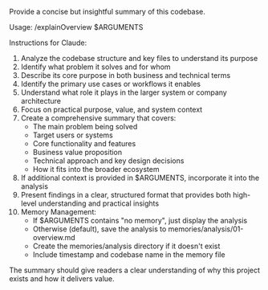 Provide a concise but insightful summary of this codebase.

Usage: /explainOverview $ARGUMENTS

Instructions for Claude:
1. Analyze the codebase structure and key files to understand its purpose
2. Identify what problem it solves and for whom
3. Describe its core purpose in both business and technical terms
4. Identify the primary use cases or workflows it enables
5. Understand what role it plays in the larger system or company architecture
6. Focus on practical purpose, value, and system context
7. Create a comprehensive summary that covers:
   - The main problem being solved
   - Target users or systems
   - Core functionality and features
   - Business value proposition
   - Technical approach and key design decisions
   - How it fits into the broader ecosystem
8. If additional context is provided in $ARGUMENTS, incorporate it into the analysis
9. Present findings in a clear, structured format that provides both high-level understanding and practical insights
10. Memory Management:
    - If $ARGUMENTS contains "no memory", just display the analysis
    - Otherwise (default), save the analysis to memories/analysis/01-overview.md
    - Create the memories/analysis directory if it doesn't exist
    - Include timestamp and codebase name in the memory file

The summary should give readers a clear understanding of why this project exists and how it delivers value.